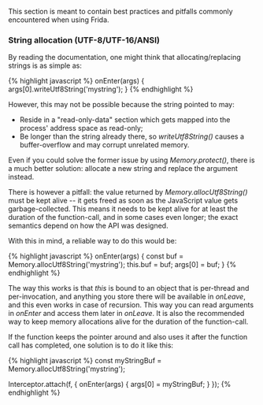 This section is meant to contain best practices and pitfalls commonly
encountered when using Frida.

### String allocation (UTF-8/UTF-16/ANSI)

By reading the documentation, one might think that allocating/replacing strings
is as simple as:

{% highlight javascript %}
onEnter(args) {
  args[0].writeUtf8String('mystring');
}
{% endhighlight %}

However, this may not be possible because the string pointed to may:

- Reside in a "read-only-data" section which gets mapped into the process'
  address space as read-only;
- Be longer than the string already there, so *writeUtf8String()* causes a
  buffer-overflow and may corrupt unrelated memory.

Even if you could solve the former issue by using *Memory.protect()*, there is
a much better solution: allocate a new string and replace the argument instead.

There is however a pitfall: the value returned by *Memory.allocUtf8String()*
must be kept alive -- it gets freed as soon as the JavaScript value gets
garbage-collected. This means it needs to be kept alive for at least the
duration of the function-call, and in some cases even longer; the exact
semantics depend on how the API was designed.

With this in mind, a reliable way to do this would be:

{% highlight javascript %}
onEnter(args) {
  const buf = Memory.allocUtf8String('mystring');
  this.buf = buf;
  args[0] = buf;
}
{% endhighlight %}

The way this works is that *this* is bound to an object that is per-thread and
per-invocation, and anything you store there will be available in *onLeave*, and
this even works in case of recursion. This way you can read arguments in
*onEnter* and access them later in *onLeave*. It is also the recommended way to
keep memory allocations alive for the duration of the function-call.

If the function keeps the pointer around and also uses it after the function
call has completed, one solution is to do it like this:

{% highlight javascript %}
const myStringBuf = Memory.allocUtf8String('mystring');

Interceptor.attach(f, {
  onEnter(args) {
    args[0] = myStringBuf;
  }
});
{% endhighlight %}
